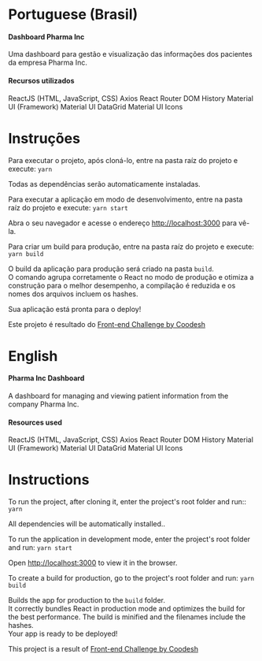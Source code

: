 # Portuguese (Brasil)

#### Dashboard Pharma Inc

Uma dashboard para gestão e visualização das informações dos pacientes da empresa Pharma Inc.

#### Recursos utilizados

ReactJS (HTML, JavaScript, CSS)
Axios
React Router DOM
History
Material UI (Framework)
Material UI DataGrid
Material UI Icons

# Instruções

Para executar o projeto, após cloná-lo, entre na pasta raíz do projeto e execute:
`yarn`

Todas as dependências serão automaticamente instaladas.

Para executar a aplicação em modo de desenvolvimento, entre na pasta raíz do projeto e execute:
`yarn start`

Abra o seu navegador e acesse o endereço [http://localhost:3000](http://localhost:3000) para vê-la.

Para criar um build para produção, entre na pasta raíz do projeto e execute:
`yarn build`

O build da aplicação para produção será criado na pasta `build`.\
O comando agrupa corretamente o React no modo de produção e otimiza a construção para o melhor desempenho, a compilação é reduzida e os nomes dos arquivos incluem os hashes.

Sua aplicação está pronta para o deploy!

Este projeto é resultado do [Front-end Challenge by Coodesh](https://lab.coodesh.com/public-challenges/front-end-challenge-2021)
# English

#### Pharma Inc Dashboard

A dashboard for managing and viewing patient information from the company Pharma Inc.

#### Resources used

ReactJS (HTML, JavaScript, CSS)
Axios
React Router DOM
History
Material UI (Framework)
Material UI DataGrid
Material UI Icons

# Instructions
To run the project, after cloning it, enter the project's root folder and run::
`yarn`

All dependencies will be automatically installed..

To run the application in development mode, enter the project's root folder and run:
`yarn start`

Open [http://localhost:3000](http://localhost:3000) to view it in the browser.

To create a build for production, go to the project's root folder and run:
`yarn build`

Builds the app for production to the `build` folder.\
It correctly bundles React in production mode and optimizes the build for the best performance.
The build is minified and the filenames include the hashes.\
Your app is ready to be deployed!

This project is a result of [Front-end Challenge by Coodesh](https://lab.coodesh.com/public-challenges/front-end-challenge-2021)